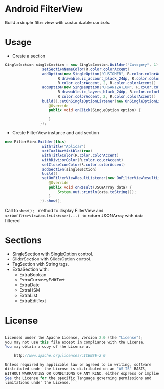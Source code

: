 # Android FilterView

Build a simple filter view with customizable controls.

# Usage

* Create a section
```java
SingleSection singleSection = new SingleSection.Builder("Category", 1)
                .setSectionNameColor(R.color.colorAccent)
                .addOption(new SingleOption("CUSTOMER", R.color.colorAccent,
                        R.drawable.ic_account_black_24dp, R.color.colorBackground,
                        R.color.colorAccent, 2, R.color.colorAccent))
                .addOption(new SingleOption("ORGANIZATION", R.color.colorAccent,
                        R.drawable.ic_layers_black_24dp, R.color.colorBackground,
                        R.color.colorAccent, 2, R.color.colorAccent))
                .build().setOnSingleOptionListener(new OnSingleOptionListener() {
                    @Override
                    public void onClick(SingleOption option) {

                    }
                });
```

* Create FilterView instance and add section 
``` java
new FilterView.Builder(this)
                .withTitle("Aplicar")
                .setToolbarVisible(true)
                .withTitleColor(R.color.colorAccent)
                .withDivisorColor(R.color.colorAccent)
                .setCloseIconColor(R.color.colorAccent)
                .addSection(singleSection)
                .build()
                .setOnFilterViewResultListener(new OnFilterViewResultListener() {
                    @Override
                    public void onResult(JSONArray data) {
                        System.out.println(data.toString());
                    }
                }).show();
```
Call to ```show(); ``` method to display FilterView and ```setOnFilterViewResultListener(...) ``` to return JSONArray with data filtered.

# Sections

* SingleSection with SingleOption control.
* SliderSection with SliderOption control.
* TagSection with String tags.
* ExtraSection with:
  * ExtraBoolean
  * ExtraCurrencyEditText
  * ExtraDate
  * ExtraHSM
  * ExtraList
  * ExtraEditText
  

# License

```java Copyright [yyyy] [name of copyright owner]

Licensed under the Apache License, Version 2.0 (the "License");
you may not use this file except in compliance with the License.
You may obtain a copy of the License at

    http://www.apache.org/licenses/LICENSE-2.0

Unless required by applicable law or agreed to in writing, software
distributed under the License is distributed on an "AS IS" BASIS,
WITHOUT WARRANTIES OR CONDITIONS OF ANY KIND, either express or implied.
See the License for the specific language governing permissions and
limitations under the License.```
